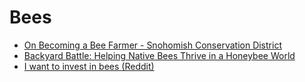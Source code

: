 # Bees

- [On Becoming a Bee Farmer - Snohomish Conservation District](https://snohomishcd.org/blog/2017/11/20/on-becoming-a-bee-farmer)
- [Backyard Battle: Helping Native Bees Thrive in a Honeybee World](https://e360.yale.edu/features/backyard-battle-helping-outnumbered-native-bees-thrive-in-a-honeybee-world)
- [I want to invest in bees (Reddit)](https://www.reddit.com/r/investing/comments/474xjq/i_want_to_invest_in_bees/)

